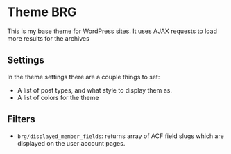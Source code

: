 # Theme BRG

This is my base theme for WordPress sites. It uses AJAX requests to load more results for the archives

## Settings

In the theme settings there are a couple things to set:

* A list of post types, and what style to display them as. 
* A list of colors for the theme

## Filters

* `brg/displayed_member_fields`: returns array of ACF field slugs which are displayed on the user account pages. 